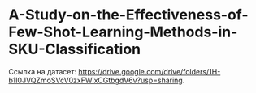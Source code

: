# A-Study-on-the-Effectiveness-of-Few-Shot-Learning-Methods-in-SKU-Classification

Ссылка на датасет: https://drive.google.com/drive/folders/1H-b1I0JVQZmoSVcV0zxFWlxCGtbgdV6v?usp=sharing.
